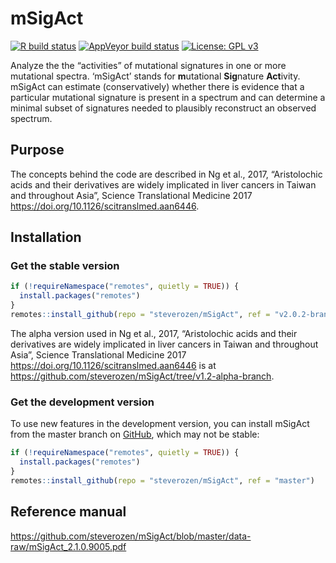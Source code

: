 
<!-- README.md is generated from README.Rmd. Please edit that file -->

# mSigAct

<!-- badges: start -->

[![R build
status](https://github.com/steverozen/mSigAct/workflows/R-CMD-check/badge.svg)](https://github.com/steverozen/mSigAct/actions)
[![AppVeyor build
status](https://ci.appveyor.com/api/projects/status/github/steverozen/mSigAct?branch=master&svg=true)](https://ci.appveyor.com/project/steverozen/mSigAct)
[![License: GPL
v3](https://img.shields.io/badge/License-GPLv3-blue.svg)](https://www.gnu.org/licenses/gpl-3.0)

<!-- badges: end -->

Analyze the the “activities” of mutational signatures in one or more
mutational spectra. ‘mSigAct’ stands for **m**utational **Sig**nature
**Act**ivity. mSigAct can estimate (conservatively) whether there is
evidence that a particular mutational signature is present in a spectrum
and can determine a minimal subset of signatures needed to plausibly
reconstruct an observed spectrum.

## Purpose

The concepts behind the code are described in Ng et al., 2017,
“Aristolochic acids and their derivatives are widely implicated in
liver cancers in Taiwan and throughout Asia”, Science Translational
Medicine 2017 <https://doi.org/10.1126/scitranslmed.aan6446>.

## Installation

### Get the stable version

``` r
if (!requireNamespace("remotes", quietly = TRUE)) {
  install.packages("remotes")
}
remotes::install_github(repo = "steverozen/mSigAct", ref = "v2.0.2-branch")
```

The alpha version used in Ng et al., 2017, “Aristolochic acids and their
derivatives are widely implicated in liver cancers in Taiwan and
throughout Asia”, Science Translational Medicine 2017
<https://doi.org/10.1126/scitranslmed.aan6446> is at
<https://github.com/steverozen/mSigAct/tree/v1.2-alpha-branch>.

### Get the development version

To use new features in the development version, you can install mSigAct
from the master branch on [GitHub](https://github.com/), which may not
be stable:

``` r
if (!requireNamespace("remotes", quietly = TRUE)) {
  install.packages("remotes")
}
remotes::install_github(repo = "steverozen/mSigAct", ref = "master")
```

## Reference manual

<https://github.com/steverozen/mSigAct/blob/master/data-raw/mSigAct_2.1.0.9005.pdf>
